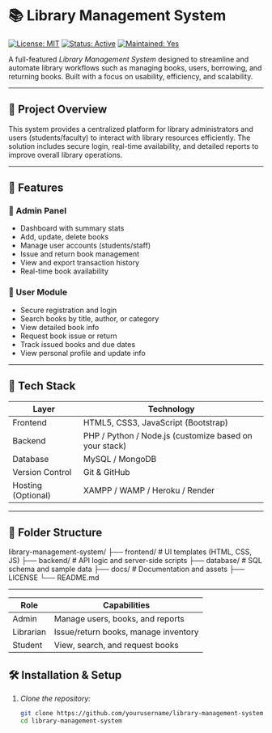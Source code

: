 # 📚 Library Management System

[![License: MIT](https://img.shields.io/badge/License-MIT-yellow.svg)](LICENSE)
[![Status: Active](https://img.shields.io/badge/Status-Active-brightgreen.svg)]()
[![Maintained: Yes](https://img.shields.io/badge/Maintained-Yes-blue.svg)]()

A full-featured *Library Management System* designed to streamline and automate library workflows such as managing books, users, borrowing, and returning books. Built with a focus on usability, efficiency, and scalability.

---

## 🧩 Project Overview

This system provides a centralized platform for library administrators and users (students/faculty) to interact with library resources efficiently. The solution includes secure login, real-time availability, and detailed reports to improve overall library operations.

---

## 📌 Features

### 🔐 Admin Panel
- Dashboard with summary stats
- Add, update, delete books
- Manage user accounts (students/staff)
- Issue and return book management
- View and export transaction history
- Real-time book availability

### 👤 User Module
- Secure registration and login
- Search books by title, author, or category
- View detailed book info
- Request book issue or return
- Track issued books and due dates
- View personal profile and update info

---

## 🧱 Tech Stack

| Layer      | Technology                    |
|------------|-------------------------------|
| Frontend   | HTML5, CSS3, JavaScript (Bootstrap) |
| Backend    | PHP / Python / Node.js (customize based on your stack) |
| Database   | MySQL / MongoDB               |
| Version Control | Git & GitHub              |
| Hosting (Optional) | XAMPP / WAMP / Heroku / Render |

---

## 📂 Folder Structure

library-management-system/
├── frontend/ # UI templates (HTML, CSS, JS)
├── backend/ # API logic and server-side scripts
├── database/ # SQL schema and sample data
├── docs/ # Documentation and assets
├── LICENSE
└── README.md

---

| Role      | Capabilities                         |
| --------- | ------------------------------------ |
| Admin     | Manage users, books, and reports     |
| Librarian | Issue/return books, manage inventory |
| Student   | View, search, and request books      |

## 🛠 Installation & Setup

1. *Clone the repository:*
   ```bash
   git clone https://github.com/yourusername/library-management-system.git
   cd library-management-system

   
